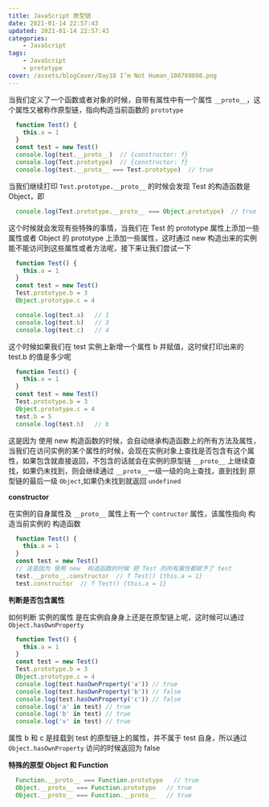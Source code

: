 ```yaml
---
title: JavaScript 原型链
date: 2021-01-14 22:57:43
updated: 2021-01-14 22:57:43
categories:
    - JavaScript
tags:
    - JavaScript
    - prototype
cover: /assets/blogCover/Day18 I’m Not Human_100789898.png
---
```



当我们定义了一个函数或者对象的时候，自带有属性中有一个属性 `__proto__`，这个属性又被称作原型链，指向构造当前函数的 `prototype`

~~~js
  function Test() {
    this.a = 1
  }
  const test = new Test()
  console.log(test.__proto__)  // {constructor: f}
  console.log(Test.prototype)  // {constructor: f}
  console.log(test.__proto__ === Test.prototype)  // true
~~~

当我们继续打印 `Test.prototype.__proto__` 的时候会发现 Test 的构造函数是 Object，即

~~~js
  console.log(Test.prototype.__proto__ === Object.prototype)  // true
~~~

这个时候就会发现有些特殊的事情，当我们在 Test 的 prototype 属性上添加一些属性或者 Object 的 prototype 上添加一些属性，这时通过 new 构造出来的实例能不能访问到这些属性或者方法呢，接下来让我们尝试一下

~~~js
  function Test() {
    this.a = 1
  }
  const test = new Test()
  Test.prototype.b = 3
  Object.prototype.c = 4

  console.log(test.a)   // 1
  console.log(test.b)   // 3
  console.log(test.c)   // 4
~~~~

这个时候如果我们在 test 实例上新增一个属性 b 并赋值，这时侯打印出来的 test.b 的值是多少呢
~~~js
  function Test() {
    this.a = 1
  }
  const test = new Test()
  Test.prototype.b = 3
  Object.prototype.c = 4
  test.b = 5
  console.log(test.b)   // b
~~~

这是因为 使用 new 构造函数的时候，会自动继承构造函数上的所有方法及属性，当我们在访问实例的某个属性的时候，会现在实例对象上查找是否包含有这个属性，如果包含就直接返回，不包含的话就会在实例的原型链 `__proto__` 上继续查找，如果仍未找到，则会继续通过 `__proto__`一级一级的向上查找，直到找到 原型链的最后一级 `Object`,如果仍未找到就返回 `undefined`

**constructor**

在实例的自身属性及 `__proto__` 属性上有一个 `contructor` 属性，该属性指向 构造当前实例的 构造函数

~~~js
  function Test() {
    this.a = 1
  }
  const test = new Test()
  // 这是因为 使用 new  构造函数的时候 把 Test 的所有属性都赋予了 test
  test.__proto__.constructor  // f Test() {this.a = 1}
  test.constructor  // f Test() {this.a = 1}
~~~

**判断是否包含属性**

如何判断 实例的属性 是在实例自身身上还是在原型链上呢，这时候可以通过 `Object.hasOwnProperty`

~~~js
  function Test() {
    this.a = 1
  }
  const test = new Test()
  Test.prototype.b = 3
  Object.prototype.c = 4
  console.log(test.hasOwnProperty('a')) // true
  console.log(test.hasOwnProperty('b')) // false
  console.log(test.hasOwnProperty('c')) // false
  console.log('a' in test) // true
  console.log('b' in test) // true
  console.log('v' in test) // true
~~~

属性 b 和 c 是挂载到 test 的原型链上的属性，并不属于 test 自身，所以通过 `Object.hasOwnProperty` 访问的时候返回为 false

**特殊的原型 Object 和 Function**

~~~js
  Function.__proto__ === Function.prototype   // true
  Object.__proto__ === Function.prototype   // true
  Object.__proto__ === Function.__proto__   // true
~~~